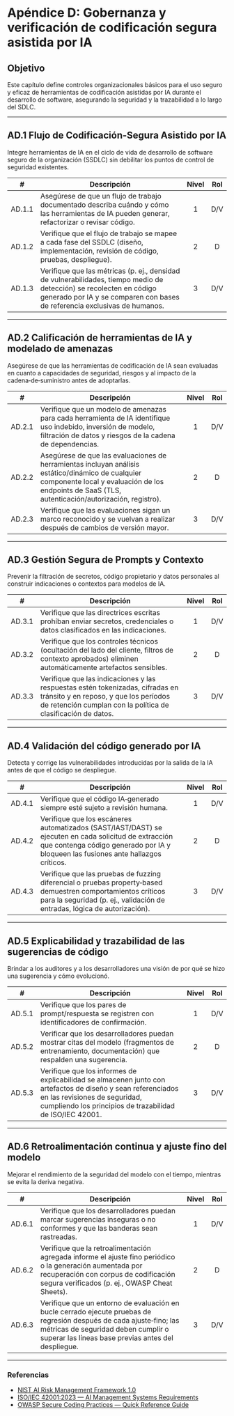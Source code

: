 # Apéndice D: Gobernanza y verificación de codificación segura asistida por IA

## Objetivo

Este capítulo define controles organizacionales básicos para el uso seguro y eficaz de herramientas de codificación asistidas por IA durante el desarrollo de software, asegurando la seguridad y la trazabilidad a lo largo del SDLC.

---

## AD.1 Flujo de Codificación-Segura Asistido por IA

Integre herramientas de IA en el ciclo de vida de desarrollo de software seguro de la organización (SSDLC) sin debilitar los puntos de control de seguridad existentes.

|   #    | Descripción                                                                                                                                                                                       | Nivel | Rol |
| :----: | ------------------------------------------------------------------------------------------------------------------------------------------------------------------------------------------------- | :---: | :-: |
| AD.1.1 | Asegúrese de que un flujo de trabajo documentado describa cuándo y cómo las herramientas de IA pueden generar, refactorizar o revisar código.                                                     |   1   | D/V |
| AD.1.2 | Verifique que el flujo de trabajo se mapee a cada fase del SSDLC (diseño, implementación, revisión de código, pruebas, despliegue).                                                               |   2   |  D  |
| AD.1.3 | Verifique que las métricas (p. ej., densidad de vulnerabilidades, tiempo medio de detección) se recolecten en código generado por IA y se comparen con bases de referencia exclusivas de humanos. |   3   | D/V |

---

## AD.2 Calificación de herramientas de IA y modelado de amenazas

Asegúrese de que las herramientas de codificación de IA sean evaluadas en cuanto a capacidades de seguridad, riesgos y al impacto de la cadena‑de‑suministro antes de adoptarlas.

|   #    | Descripción                                                                                                                                                                                            | Nivel | Rol |
| :----: | ------------------------------------------------------------------------------------------------------------------------------------------------------------------------------------------------------ | :---: | :-: |
| AD.2.1 | Verifique que un modelo de amenazas para cada herramienta de IA identifique uso indebido, inversión de modelo, filtración de datos y riesgos de la cadena de dependencias.                             |   1   | D/V |
| AD.2.2 | Asegúrese de que las evaluaciones de herramientas incluyan análisis estático/dinámico de cualquier componente local y evaluación de los endpoints de SaaS (TLS, autenticación/autorización, registro). |   2   |  D  |
| AD.2.3 | Verifique que las evaluaciones sigan un marco reconocido y se vuelvan a realizar después de cambios de versión mayor.                                                                                  |   3   | D/V |

---

## AD.3 Gestión Segura de Prompts y Contexto

Prevenir la filtración de secretos, código propietario y datos personales al construir indicaciones o contextos para modelos de IA.

|   #    | Descripción                                                                                                                                                                             | Nivel | Rol |
| :----: | --------------------------------------------------------------------------------------------------------------------------------------------------------------------------------------- | :---: | :-: |
| AD.3.1 | Verifique que las directrices escritas prohíban enviar secretos, credenciales o datos clasificados en las indicaciones.                                                                 |   1   | D/V |
| AD.3.2 | Verifique que los controles técnicos (ocultación del lado del cliente, filtros de contexto aprobados) eliminen automáticamente artefactos sensibles.                                    |   2   |  D  |
| AD.3.3 | Verifique que las indicaciones y las respuestas estén tokenizadas, cifradas en tránsito y en reposo, y que los períodos de retención cumplan con la política de clasificación de datos. |   3   | D/V |

---

## AD.4 Validación del código generado por IA

Detecta y corrige las vulnerabilidades introducidas por la salida de la IA antes de que el código se despliegue.

|   #    | Descripción                                                                                                                                                                                 | Nivel | Rol |
| :----: | ------------------------------------------------------------------------------------------------------------------------------------------------------------------------------------------- | :---: | :-: |
| AD.4.1 | Verifique que el código IA‑generado siempre esté sujeto a revisión humana.                                                                                                                  |   1   | D/V |
| AD.4.2 | Verifique que los escáneres automatizados (SAST/IAST/DAST) se ejecuten en cada solicitud de extracción que contenga código generado por IA y bloqueen las fusiones ante hallazgos críticos. |   2   |  D  |
| AD.4.3 | Verifique que las pruebas de fuzzing diferencial o pruebas property‑based demuestren comportamientos críticos para la seguridad (p. ej., validación de entradas, lógica de autorización).   |   3   | D/V |

---

## AD.5 Explicabilidad y trazabilidad de las sugerencias de código

Brindar a los auditores y a los desarrolladores una visión de por qué se hizo una sugerencia y cómo evolucionó.

|   #    | Descripción                                                                                                                                                                                               | Nivel | Rol |
| :----: | --------------------------------------------------------------------------------------------------------------------------------------------------------------------------------------------------------- | :---: | :-: |
| AD.5.1 | Verifique que los pares de prompt/respuesta se registren con identificadores de confirmación.                                                                                                             |   1   | D/V |
| AD.5.2 | Verificar que los desarrolladores puedan mostrar citas del modelo (fragmentos de entrenamiento, documentación) que respalden una sugerencia.                                                              |   2   |  D  |
| AD.5.3 | Verifique que los informes de explicabilidad se almacenen junto con artefactos de diseño y sean referenciados en las revisiones de seguridad, cumpliendo los principios de trazabilidad de ISO/IEC 42001. |   3   | D/V |

---

## AD.6 Retroalimentación continua y ajuste fino del modelo

Mejorar el rendimiento de la seguridad del modelo con el tiempo, mientras se evita la deriva negativa.

|   #    | Descripción                                                                                                                                                                                                       | Nivel | Rol |
| :----: | ----------------------------------------------------------------------------------------------------------------------------------------------------------------------------------------------------------------- | :---: | :-: |
| AD.6.1 | Verifique que los desarrolladores puedan marcar sugerencias inseguras o no conformes y que las banderas sean rastreadas.                                                                                          |   1   | D/V |
| AD.6.2 | Verifique que la retroalimentación agregada informe el ajuste fino periódico o la generación aumentada por recuperación con corpus de codificación segura verificados (p. ej., OWASP Cheat Sheets).               |   2   |  D  |
| AD.6.3 | Verifique que un entorno de evaluación en bucle cerrado ejecute pruebas de regresión después de cada ajuste‑fino; las métricas de seguridad deben cumplir o superar las líneas base previas antes del despliegue. |   3   | D/V |

---

### Referencias

* [NIST AI Risk Management Framework 1.0](https://nvlpubs.nist.gov/nistpubs/ai/nist.ai.100-1.pdf)
* [ISO/IEC 42001:2023 — AI Management Systems Requirements](https://www.iso.org/standard/81230.html)
* [OWASP Secure Coding Practices — Quick Reference Guide](https://owasp.org/www-project-secure-coding-practices-quick-reference-guide/)

